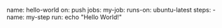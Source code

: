 
name: hello-world
on: push
jobs:
  my-job:
    runs-on: ubuntu-latest
    steps:
      - name: my-step 
        run: echo "Hello World!"
